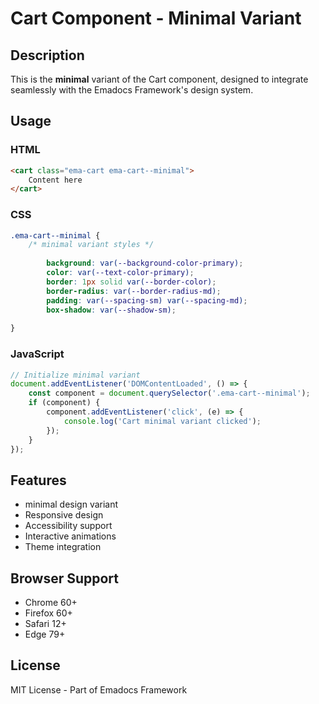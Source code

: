 # Cart Component - Minimal Variant

## Description
This is the **minimal** variant of the Cart component, designed to integrate seamlessly with the Emadocs Framework's design system.

## Usage

### HTML
```html
<cart class="ema-cart ema-cart--minimal">
    Content here
</cart>
```

### CSS
```css
.ema-cart--minimal {
    /* minimal variant styles */
    
        background: var(--background-color-primary);
        color: var(--text-color-primary);
        border: 1px solid var(--border-color);
        border-radius: var(--border-radius-md);
        padding: var(--spacing-sm) var(--spacing-md);
        box-shadow: var(--shadow-sm);
    
}
```

### JavaScript
```javascript
// Initialize minimal variant
document.addEventListener('DOMContentLoaded', () => {
    const component = document.querySelector('.ema-cart--minimal');
    if (component) {
        component.addEventListener('click', (e) => {
            console.log('Cart minimal variant clicked');
        });
    }
});
```

## Features
- minimal design variant
- Responsive design
- Accessibility support
- Interactive animations
- Theme integration

## Browser Support
- Chrome 60+
- Firefox 60+
- Safari 12+
- Edge 79+

## License
MIT License - Part of Emadocs Framework
